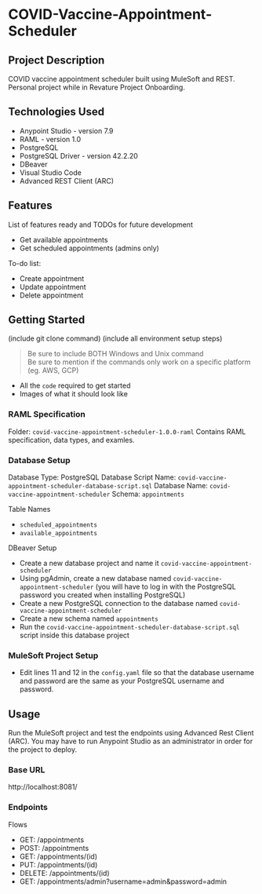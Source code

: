 # COVID-Vaccine-Appointment-Scheduler

## Project Description

COVID vaccine appointment scheduler built using MuleSoft and REST. Personal project while in Revature Project Onboarding.

## Technologies Used

* Anypoint Studio - version 7.9
* RAML - version 1.0
* PostgreSQL
* PostgreSQL Driver - version 42.2.20
* DBeaver
* Visual Studio Code
* Advanced REST Client (ARC)

## Features

List of features ready and TODOs for future development
* Get available appointments
* Get scheduled appointments (admins only)

To-do list:
* Create appointment
* Update appointment
* Delete appointment

## Getting Started
   
(include git clone command)
(include all environment setup steps)

> Be sure to include BOTH Windows and Unix command  
> Be sure to mention if the commands only work on a specific platform (eg. AWS, GCP)

- All the `code` required to get started
- Images of what it should look like

### RAML Specification

Folder: `covid-vaccine-appointment-scheduler-1.0.0-raml`
Contains RAML specification, data types, and examles.

### Database Setup

Database Type: PostgreSQL
Database Script Name: `covid-vaccine-appointment-scheduler-database-script.sql`
Database Name: `covid-vaccine-appointment-scheduler`
Schema: `appointments`

Table Names
* `scheduled_appointments`
* `available_appointments`

DBeaver Setup
* Create a new database project and name it `covid-vaccine-appointment-scheduler`
* Using pgAdmin, create a new database named `covid-vaccine-appointment-scheduler` (you will have to log in with the PostgreSQL password you created when installing PostgreSQL)
* Create a new PostgreSQL connection to the database named `covid-vaccine-appointment-scheduler`
* Create a new schema named `appointments`
* Run the `covid-vaccine-appointment-scheduler-database-script.sql` script inside this database project

### MuleSoft Project Setup

* Edit lines 11 and 12 in the `config.yaml` file so that the database username and password are the same as your PostgreSQL username and password.

## Usage

Run the MuleSoft project and test the endpoints using Advanced Rest Client (ARC). You may have to run Anypoint Studio as an administrator in order for the project to deploy.

### Base URL
http://localhost:8081/

### Endpoints
Flows
* GET: /appointments
* POST: /appointments
* GET: /appointments/(id)
* PUT: /appointments/(id)
* DELETE: /appointments/(id)
* GET: /appointments/admin?username=admin&password=admin
